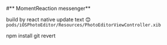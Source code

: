 #** MomentReaction messenger**

build by react native
update text 😊
`pods/iOSPhotoEditor/Resources/PhotoEditorViewController.xib`

npm install
git revert
